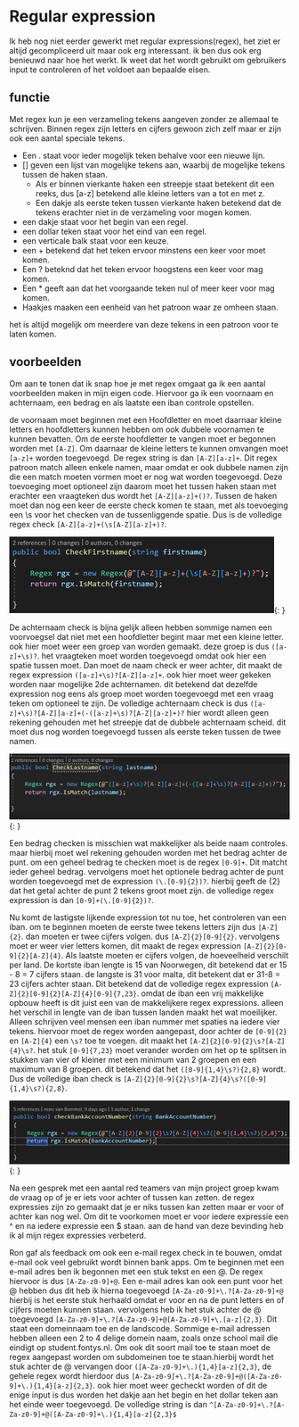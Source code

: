 # Regular expression

Ik heb nog niet eerder gewerkt met regular expressions(regex), het ziet er altijd gecompliceerd uit maar ook erg interessant. ik ben dus ook erg benieuwd naar hoe het werkt. Ik weet dat het wordt gebruikt om gebruikers input te controleren of het voldoet aan bepaalde eisen.

## functie

Met regex kun je een verzameling tekens aangeven zonder ze allemaal te schrijven. Binnen regex zijn letters en cijfers gewoon zich zelf maar er zijn ook een aantal speciale tekens.

* Een . staat voor ieder mogelijk teken behalve voor een nieuwe lijn.
* [] geven een lijst van mogelijke tekens aan, waarbij de mogelijke tekens tussen de haken staan.
  * Als er binnen vierkante haken een streepje staat betekent dit een reeks, dus [a-z] betekend alle kleine letters van a tot en met z.
  * Een dakje als eerste teken tussen vierkante haken betekend dat de tekens erachter niet in de verzameling voor mogen komen.
* een dakje staat voor het begin van een regel.
* een dollar teken staat voor het eind van een regel.
* een verticale balk staat voor een keuze.
* een + betekend dat het teken ervoor minstens een keer voor moet komen.
* Een ? beteknd dat het teken ervoor hoogstens een keer voor mag komen.
* Een * geeft aan dat het voorgaande teken nul of meer keer voor mag komen.
* Haakjes maaken een eenheid van het patroon waar ze omheen staan.

het is altijd mogelijk om meerdere van deze tekens in een patroon voor te laten komen.

## voorbeelden
Om aan te tonen dat ik snap hoe je met regex omgaat ga ik een aantal voorbeelden maken in mijn eigen code. Hiervoor ga ik een voornaam en achternaam, een bedrag en als laatste een iban controle opstellen.

de voornaam moet beginnen met een Hoofdletter en moet daarnaar kleine letters en hoofdletters kunnen hebben om ook dubbele voornamen te kunnen bevatten. Om de eerste hoofdletter te vangen moet er begonnen worden met `[A-Z]`. Om daarnaar de kleine letters te kunnen omvangen moet `[a-z]+` worden toegevoegd. De regex string is dan `[A-Z][a-z]+`. Dit regex patroon match alleen enkele namen, maar omdat er ook dubbele namen zijn die een match moeten vormen moet er nog wat worden toegevoegd. Deze toevoeging moet optioneel zijn daarom moet het tussen haken staan met erachter een vraagteken dus wordt het `[A-Z][a-z]+()?`. Tussen de haken moet dan nog een keer de eerste check komen te staan, met als toevoeging een \s voor het checken van de tussenliggende spatie. Dus is de volledige regex check `[A-Z][a-z]+(\s[A-Z][a-z]+)?`.

![regex firstname check](../images/regex_firstname.PNG){: }

De achternaam check is bijna gelijk alleen hebben sommige namen een voorvoegsel dat niet met een hoofdletter begint maar met een kleine letter. ook hier moet weer een groep van worden gemaakt. deze groep is dus `([a-z]+\s)?`. het vraagteken moet worden toegevoegd omdat ook hier een spatie tussen moet. Dan moet de naam check er weer achter, dit maakt de regex expression `([a-z]+\s)?[A-Z][a-z]+`. ook hier moet weer gekeken worden naar mogelijke 2de achternamen. dit betekend dat dezelfde expression nog eens als groep moet worden toegevoegd met een vraag teken om optioneel te zijn. De volledige achternaam check is dus `([a-z]+\s)?[A-Z][a-z]+(-([a-z]+\s)?[A-Z][a-z]+)?` hier wordt alleen geen rekening gehouden met het streepje dat de dubbele achternaam scheid. dit moet dus nog worden toegevoegd tussen als eerste teken tussen de twee namen.

![regex lastname check](../images/regex_lastname.PNG){: }

Een bedrag checken is misschien wat makkelijker als beide naam controles. maar hierbij moet wel rekening gehouden worden met het bedrag achter de punt. om een geheel bedrag te checken moet is de regex `[0-9]+`. Dit matcht ieder geheel bedrag. vervolgens moet het optionele bedrag achter de punt worden toegevoegd met de expression `(\.[0-9]{2})?`. hierbij geeft de {2} dat het getal achter de punt 2 tekens groot moet zijn. de volledige regex expression is dan `[0-9]+(\.[0-9]{2})?`.

Nu komt de lastigste lijkende expression tot nu toe, het controleren van een iban. om te beginnen moeten de eerste twee tekens letters zijn dus `[A-Z]{2}`. dan moeten er twee cijfers volgen. dus `[A-Z]{2}[0-9]{2}`. vervolgens moet er weer vier letters komen, dit maakt de regex expression `[A-Z]{2}[0-9]{2}[A-Z]{4}`. Als laatste moeten er cijfers volgen, de hoeveelheid verschilt per land. De kortste iban lengte is 15 van Noorwegen, dit betekend dat er 15 - 8 = 7 cijfers staan. de langste is 31 voor malta, dit betekent dat er 31-8 = 23 cijfers achter staan. Dit betekend dat de volledige regex expression `[A-Z]{2}[0-9]{2}[A-Z]{4}[0-9]{7,23}`. omdat de iban een vrij makkelijke opbouw heeft is dit juist een van de makkelijkere regex expressions. alleen het verschil in lengte van de iban tussen landen maakt het wat moeilijker. Alleen schrijven veel mensen een iban nummer met spaties na iedere vier tekens. hiervoor moet de regex worden aangepast, door achter de `[0-9]{2}` en `[A-Z]{4}` een `\s?` toe te voegen. dit maakt het `[A-Z]{2}[0-9]{2}\s?[A-Z]{4}\s?`. het stuk `[0-9]{7,23}` moet verander worden om het op te splitsen in stukken van vier of kleiner met een minimum van 2 groepen en een maximum van 8 groepen. dit betekend dat het `([0-9]{1,4}\s?){2,8}` wordt. Dus de volledige iban check is `[A-Z]{2}[0-9]{2}\s?[A-Z]{4}\s?([0-9]{1,4}\s?){2,8}`.

![regex iban check](../images/regex_iban.PNG){: }

Na een gesprek met een aantal red teamers van mijn project groep kwam de vraag op of je er iets voor achter of tussen kan zetten. de regex expressies zijn zo gemaakt dat je er niks tussen kan zetten maar er voor of achter kan nog wel. Om dit te voorkomen moet er voor iedere expressie een ^ en na iedere expressie een $ staan. aan de hand van deze bevinding heb ik al mijn regex expressies verbeterd.

Ron gaf als feedback om ook een e-mail regex check in te bouwen, omdat e-mail ook veel gebruikt wordt binnen bank apps. Om te beginnen met een e-mail adres ben ik begonnen met een stuk tekst en een @. De regex hiervoor is dus `[A-Za-z0-9]+@`. Een e-mail adres kan ook een punt voor het @ hebben dus dit heb ik hierna toegevoegd `[A-Za-z0-9]+\.?[A-Za-z0-9]+@` hierbij is het eerste stuk herhaald omdat er voor en na de punt letters en of cijfers moeten kunnen staan. vervolgens heb ik het stuk achter de @ toegevoegd `[A-Za-z0-9]+\.?[A-Za-z0-9]+@[A-Za-z0-9]+\.[a-z]{2,3}`. Dit staat een domeinnaam toe en de landscode. Sommige e-mail adressen hebben alleen een 2 to 4 delige domein naam, zoals onze school mail die eindigt op student.fontys.nl. Om ook dit soort mail toe te staan moet de regex aangepast worden om subdomeinen toe te staan.hierbij wordt het stuk achter de @ vervangen door `([A-Za-z0-9]+\.){1,4}[a-z]{2,3}`, de gehele regex wordt hierdoor dus `[A-Za-z0-9]+\.?[A-Za-z0-9]+@([A-Za-z0-9]+\.){1,4}[a-z]{2,3}`. ook hier moet weer gecheckt worden of dit de enige input is dus worden het dakje aan het begin en het dollar teken aan het einde weer toegevoegd. De volledige string is dan `^[A-Za-z0-9]+\.?[A-Za-z0-9]+@([A-Za-z0-9]+\.){1,4}[a-z]{2,3}$`

